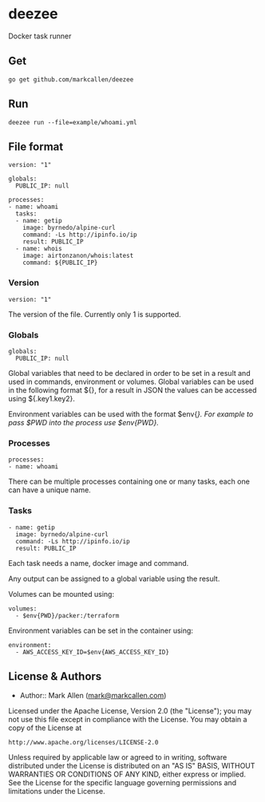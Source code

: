 # deezee

Docker task runner

## Get

````
go get github.com/markcallen/deezee
````

## Run

````
deezee run --file=example/whoami.yml
````

## File format

````
version: "1"

globals:
  PUBLIC_IP: null

processes:
- name: whoami
  tasks:
  - name: getip
    image: byrnedo/alpine-curl
    command: -Ls http://ipinfo.io/ip
    result: PUBLIC_IP
  - name: whois
    image: airtonzanon/whois:latest
    command: ${PUBLIC_IP}
````

### Version

````
version: "1"
`````

The version of the file.  Currently only 1 is supported.

### Globals

````
globals:
  PUBLIC_IP: null
````

Global variables that need to be declared in order to be set in a result and used
in commands, environment or volumes.  Global variables can be used in the
following format ${<global variable>}, for a result in JSON the values can be
accessed using ${<global variable>.key1.key2}.

Environment variables can be used with the format $env{<VAR>}.  For example to pass $PWD
into the process use $env{PWD}.

### Processes

````
processes:
- name: whoami
````

There can be multiple processes containing one or many tasks, each one can have
a unique name.

### Tasks

````
- name: getip
  image: byrnedo/alpine-curl
  command: -Ls http://ipinfo.io/ip
  result: PUBLIC_IP
````

Each task needs a name, docker image and command.

Any output can be assigned to a global variable using the result.

Volumes can be mounted using:

````
volumes:
  - $env{PWD}/packer:/terraform
````

Environment variables can be set in the container using:

````
environment:
  - AWS_ACCESS_KEY_ID=$env{AWS_ACCESS_KEY_ID}
````

## License & Authors
- Author:: Mark Allen (mark@markcallen.com)

Licensed under the Apache License, Version 2.0 (the "License");
you may not use this file except in compliance with the License.
You may obtain a copy of the License at

    http://www.apache.org/licenses/LICENSE-2.0

Unless required by applicable law or agreed to in writing, software
distributed under the License is distributed on an "AS IS" BASIS,
WITHOUT WARRANTIES OR CONDITIONS OF ANY KIND, either express or implied.
See the License for the specific language governing permissions and
limitations under the License.
